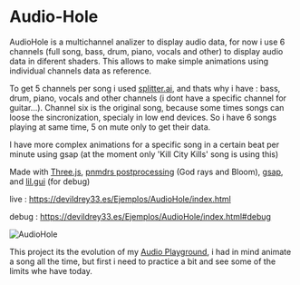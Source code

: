 # Audio-Hole

AudioHole is a multichannel analizer to display audio data, for now i use 6 channels (full song, bass, drum, piano, vocals and other) to display audio data in diferent shaders.
This allows to make simple animations using individual channels data as reference.

To get 5 channels per song i used [splitter.ai](https://splitter.ai), and thats why i have : bass, drum, piano, vocals and other channels (i dont have a specific channel for guitar...). Channel six is the original song, because some times songs can loose the sincronization, specialy in low end devices. So i have 6 songs playing at same time, 5 on mute only to get their data. 

I have more complex animations for a specific song in a certain beat per minute using gsap (at the moment only 'Kill City Kills' song is using this)

Made with [Three.js](https://threejs.org/), [pnmdrs postprocessing](https://github.com/pmndrs/postprocessing) (God rays and Bloom), [gsap](https://greensock.com/gsap/), and [lil.gui](https://www.npmjs.com/package/lil-gui) (for debug)

live  : https://devildrey33.es/Ejemplos/AudioHole/index.html

debug : https://devildrey33.es/Ejemplos/AudioHole/index.html#debug

![AudioHole](https://github.com/devildrey33/Audio-Hole/assets/15678544/d70af7bc-2c9b-47d1-8bf8-da0212f3175b)

This project its the evolution of my [Audio Playground](https://github.com/devildrey33/Audio-PlayGround), i had in mind animate a song all the time, but first i need to practice a bit and see some of the limits whe have today.

